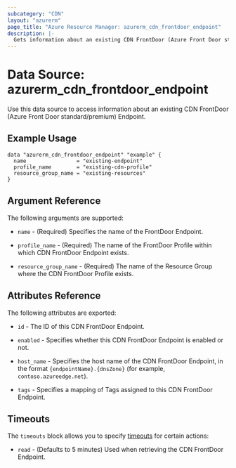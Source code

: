 ```yaml
---
subcategory: "CDN"
layout: "azurerm"
page_title: "Azure Resource Manager: azurerm_cdn_frontdoor_endpoint"
description: |-
  Gets information about an existing CDN FrontDoor (Azure Front Door standard/premium) Endpoint.
---
```


# Data Source: azurerm_cdn_frontdoor_endpoint

Use this data source to access information about an existing CDN FrontDoor (Azure Front Door standard/premium) Endpoint.

## Example Usage

```hcl
data "azurerm_cdn_frontdoor_endpoint" "example" {
  name                = "existing-endpoint"
  profile_name        = "existing-cdn-profile"
  resource_group_name = "existing-resources"
}
```

## Argument Reference

The following arguments are supported:

* `name` - (Required) Specifies the name of the FrontDoor Endpoint.

* `profile_name` - (Required) The name of the FrontDoor Profile within which CDN FrontDoor Endpoint exists.

* `resource_group_name` - (Required) The name of the Resource Group where the CDN FrontDoor Profile exists.

## Attributes Reference

The following attributes are exported:

* `id` - The ID of this CDN FrontDoor Endpoint.

* `enabled` - Specifies whether this CDN FrontDoor Endpoint is enabled or not.

* `host_name` - Specifies the host name of the CDN FrontDoor Endpoint, in the format `{endpointName}.{dnsZone}` (for example, `contoso.azureedge.net`).

* `tags` - Specifies a mapping of Tags assigned to this CDN FrontDoor Endpoint.

## Timeouts

The `timeouts` block allows you to specify [timeouts](https://www.terraform.io/language/resources/syntax#operation-timeouts) for certain actions:

* `read` - (Defaults to 5 minutes) Used when retrieving the CDN FrontDoor Endpoint.
